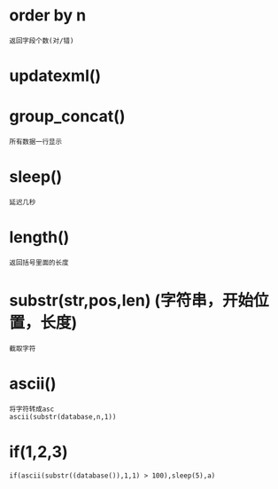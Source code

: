# order by n        
    返回字段个数(对/错)
# updatexml()       
    
# group_concat()    
    所有数据一行显示
# sleep()           
    延迟几秒
# length()          
    返回括号里面的长度
# substr(str,pos,len)      (字符串，开始位置，长度)    
    截取字符
# ascii()
    将字符转成asc
    ascii(substr(database,n,1))
# if(1,2,3)  
    if(ascii(substr((database()),1,1) > 100),sleep(5),a)
# 